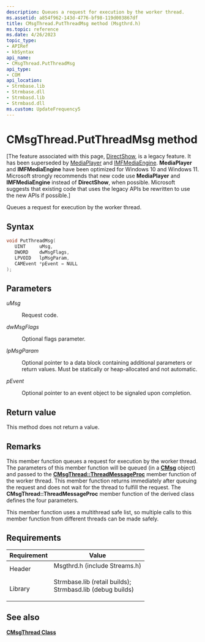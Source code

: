 ```yaml
---
description: Queues a request for execution by the worker thread.
ms.assetid: a854f962-143d-4776-bf98-119d003867df
title: CMsgThread.PutThreadMsg method (Msgthrd.h)
ms.topic: reference
ms.date: 4/26/2023
topic_type: 
- APIRef
- kbSyntax
api_name: 
- CMsgThread.PutThreadMsg
api_type: 
- COM
api_location: 
- Strmbase.lib
- Strmbase.dll
- Strmbasd.lib
- Strmbasd.dll
ms.custom: UpdateFrequency5
---
```


# CMsgThread.PutThreadMsg method

\[The feature associated with this page, [DirectShow](/windows/win32/directshow/directshow), is a legacy feature. It has been superseded by [MediaPlayer](/uwp/api/Windows.Media.Playback.MediaPlayer) and [IMFMediaEngine](/windows/win32/api/mfmediaengine/nn-mfmediaengine-imfmediaengine). **MediaPlayer** and **IMFMediaEngine** have been optimized for Windows 10 and Windows 11. Microsoft strongly recommends that new code use **MediaPlayer** and **IMFMediaEngine** instead of **DirectShow**, when possible. Microsoft suggests that existing code that uses the legacy APIs be rewritten to use the new APIs if possible.\]

Queues a request for execution by the worker thread.

## Syntax


```C++
void PutThreadMsg(
   UINT     uMsg,
   DWORD    dwMsgFlags,
   LPVOID   lpMsgParam,
   CAMEvent *pEvent = NULL
);
```



## Parameters

<dl> <dt>

*uMsg* 
</dt> <dd>

Request code.

</dd> <dt>

*dwMsgFlags* 
</dt> <dd>

Optional flags parameter.

</dd> <dt>

*lpMsgParam* 
</dt> <dd>

Optional pointer to a data block containing additional parameters or return values. Must be statically or heap-allocated and not automatic.

</dd> <dt>

*pEvent* 
</dt> <dd>

Optional pointer to an event object to be signaled upon completion.

</dd> </dl>

## Return value

This method does not return a value.

## Remarks

This member function queues a request for execution by the worker thread. The parameters of this member function will be queued (in a [**CMsg**](cmsg.md) object) and passed to the [**CMsgThread::ThreadMessageProc**](cmsgthread-threadmessageproc.md) member function of the worker thread. This member function returns immediately after queuing the request and does not wait for the thread to fulfill the request. The **CMsgThread::ThreadMessageProc** member function of the derived class defines the four parameters.

This member function uses a multithread safe list, so multiple calls to this member function from different threads can be made safely.

## Requirements



| Requirement | Value |
|--------------------|--------------------------------------------------------------------------------------------------------------------------------------------------------------------------------------------|
| Header<br/>  | <dl> <dt>Msgthrd.h (include Streams.h)</dt> </dl>                                                                                   |
| Library<br/> | <dl> <dt>Strmbase.lib (retail builds); </dt> <dt>Strmbasd.lib (debug builds)</dt> </dl> |



## See also

<dl> <dt>

[**CMsgThread Class**](cmsgthread.md)
</dt> </dl>

 

 




